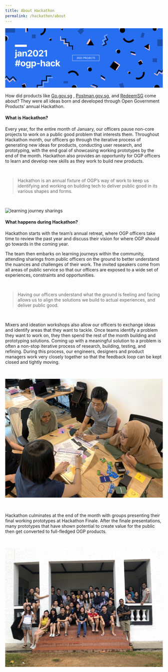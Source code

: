 ```yaml
---
title: About Hackathon
permalink: /hackathon/about
---
```

[![](/images/Hack2021Banner_withCTA.png)](/hackathon/2021)

How did products like [Go.gov.sg](https://go.gov.sg) ,  [Postman.gov.sg](https://postman.gov.sg), and [RedeemSG](https://redeem.gov.sg) come about? They were all ideas born and developed through Open Government Products’ annual Hackathon. 

#### What is Hackathon?

Every year,  for the entire month of January, our officers pause non-core projects to work on a public good problem that interests them. Throughout Hackathon month, our officers go through the iterative process of generating new ideas for products, conducting user research, and prototyping, with the end goal of showcasing working prototypes by the end of the month. Hackathon also provides an opportunity for OGP officers to learn and develop new skills as they work to build new products.

<br/>

> Hackathon is an annual fixture of OGP’s way of work to keep us identifying and working on building tech to deliver public good in its various shapes and forms. 

<br/>

![learning journey sharings](/images/hackathon_talks.jpg)


#### What happens during Hackathon?

 Hackathon starts with the team’s annual retreat, where OGP officers take time to review the past year and discuss their vision for where OGP should go towards in the coming year. 
 
 The team then embarks on learning journeys within the community, attending sharings from public officers on the ground to better understand the nuances and challenges of their work. The invited speakers come from all areas of public service so that our officers are exposed to a wide set of experiences, constraints and opportunities. 
 
<br/>
 
 > Having our officers understand what the ground is feeling and facing allows us to align the solutions we build to actual experiences, and deliver public good.

<br/>

Mixers and ideation workshops  also allow our officers to exchange ideas and identify areas that they want to tackle. Once teams identify a problem they want to work on, they then spend the rest of the month building and prototyping solutions. Coming up with a meaningful solution to a problem is often a non-stop iterative process of research, building, testing, and refining. During this process, our engineers, designers and product managers work very closely together so that the feedback loop can be kept closed and tightly moving. 

<br/>

![team members brainstorming](/images/hackathon_brainstorming.jpg)

<br/>

Hackathon culminates at the end of the month with groups presenting their final working prototypes at Hackathon Finale. After the finale presentations,  many prototypes that have shown potential to create value for the public then get converted to full-fledged OGP products.

<br/>

![team members at retreat](/images/hackathon_team.jpg)